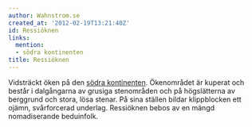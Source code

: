 ```yaml
---
author: Wahnstrom.se
created_at: '2012-02-19T13:21:40Z'
id: Ressiöknen
links:
  mention:
  - södra kontinenten
title: Ressiöknen
---
```


Vidsträckt öken på den [södra kontinenten]. Ökenområdet är kuperat och består i dalgångarna av
grusiga stenområden och på högslätterna av berggrund och stora, lösa stenar. På sina ställen bildar
klippblocken ett ojämn, svårforcerad underlag. Ressiöknen bebos av en mängd nomadiserande
beduinfolk.

  [södra kontinenten]: södra_kontinenten